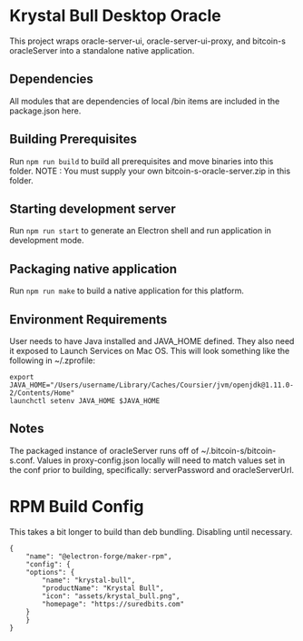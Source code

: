 # Krystal Bull Desktop Oracle

This project wraps oracle-server-ui, oracle-server-ui-proxy, and bitcoin-s oracleServer into a standalone native application.

## Dependencies

All modules that are dependencies of local /bin items are included in the package.json here.

## Building Prerequisites

Run `npm run build` to build all prerequisites and move binaries into this folder. NOTE : You must supply your own bitcoin-s-oracle-server.zip in this folder.

## Starting development server

Run `npm run start` to generate an Electron shell and run application in development mode.

## Packaging native application

Run `npm run make` to build a native application for this platform.

## Environment Requirements

User needs to have Java installed and JAVA_HOME defined. They also need it exposed to Launch Services on Mac OS. This will look something like the following in ~/.zprofile:
```
export JAVA_HOME="/Users/username/Library/Caches/Coursier/jvm/openjdk@1.11.0-2/Contents/Home"
launchctl setenv JAVA_HOME $JAVA_HOME
```

## Notes

The packaged instance of oracleServer runs off of ~/.bitcoin-s/bitcoin-s.conf. Values in proxy-config.json locally will need to match values set in the conf prior to building, specifically: serverPassword and oracleServerUrl.

# RPM Build Config

This takes a bit longer to build than deb bundling. Disabling until necessary.
```
{
    "name": "@electron-forge/maker-rpm",
    "config": {
    "options": {
        "name": "krystal-bull",
        "productName": "Krystal Bull",
        "icon": "assets/krystal_bull.png",
        "homepage": "https://suredbits.com"
    }
    }
}
```
